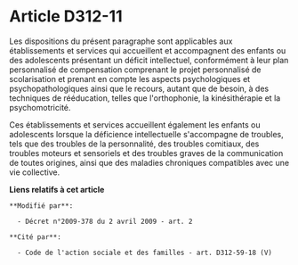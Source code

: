 # Article D312-11

Les dispositions du présent paragraphe sont applicables aux établissements et services qui accueillent et accompagnent des
enfants ou des adolescents présentant un déficit intellectuel, conformément à leur plan personnalisé de compensation
comprenant le projet personnalisé de scolarisation et prenant en compte les aspects psychologiques et psychopathologiques
ainsi que le recours, autant que de besoin, à des techniques de rééducation, telles que l'orthophonie, la kinésithérapie et
la psychomotricité. 

Ces établissements et services accueillent également les enfants ou adolescents lorsque la déficience intellectuelle
s'accompagne de troubles, tels que des troubles de la personnalité, des troubles comitiaux, des troubles moteurs et
sensoriels et des troubles graves de la communication de toutes origines, ainsi que des maladies chroniques compatibles avec
une vie collective.

**Liens relatifs à cet article**

	**Modifié par**:

	  - Décret n°2009-378 du 2 avril 2009 - art. 2

	**Cité par**:

	  - Code de l'action sociale et des familles - art. D312-59-18 (V)
